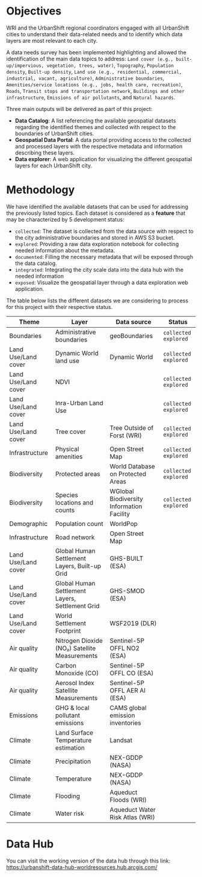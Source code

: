 # Objectives

WRI and the UrbanShift regional coordinators engaged with all UrbanShift cities to understand their data-related needs and to identify which data layers are most relevant to each city. 

A data needs survey has been implemented highlighting and allowed the identification of the main data topics to address: `Land cover (e.g., built-up/impervious, vegetation, trees, water)`, `Topography`, `Population density`, `Built-up density`, `Land use (e.g., residential, commercial, industrial, vacant, agriculture)`, `Administrative boundaries`, `Amenities/service locations (e.g., jobs, health care, recreation)`, `Roads`, `Transit stops and transportation network`, `Buildings and other infrastructure`, `Emissions of air pollutants`, and `Natural hazards`.

Three main outputs will be delivered as part of this project:

- **Data Catalog**: A list referencing the available geospatial datasets regarding the identified themes and collected with respect to the boundaries of UrbanShift cities.
- **Geospatial Data Portal**: A data portal providing access to the collected and processed layers with the respective metadata and information describing these layers.
- **Data explorer**: A web application for visualizing the different geospatial layers for each UrbanShift city.

# Methodology

We have identified the available datasets that can be used for addressing the previously listed topics. Each dataset is considered as a **feature** that may be characterized by 5 development status:

- `collected`: The dataset is collected from the data source with respect to the city administrative boundaries and stored in AWS S3 bucket.
- `explored`: Providing a raw data exploration notebook for collecting needed information about the metadata.
- `documented`: Filling the necessary metadata that will be exposed through the data catalog.
- `integrated`: Integrating the city scale data into the data hub with the needed information
- `exposed`: Visualize the geospatial layer through a data exploration web application.

The table below lists the different datasets we are considering to process for this project with their respective status.

| Theme | Layer | Data source | Status | 
| ---- |---- |---- | ---- |
| Boundaries | Administrative boundaries | geoBoundaries | `collected` `explored` |
| Land Use/Land cover | Dynamic World land use | Dynamic World | `collected` `explored` |
| Land Use/Land cover | NDVI | | `collected` `explored` |
| Land Use/Land cover | Inra-Urban Land Use | | `collected` `explored` |
| Land Use/Land cover | Tree cover | Tree Outside of Forst (WRI) | `collected` `explored` |
| Infrastructure | Physical amenities | Open Street Map | `collected` `explored` |
| Biodiversity | Protected areas | World Database on Protected Areas | `collected` `explored` |
| Biodiversity | Species locations and counts | WGlobal Biodiversity Information Facility | `collected` `explored` |
| Demographic | Population count | WorldPop |  |
| Infrastructure | Road network | Open Street Map |  |
| Land Use/Land cover | Global Human Settlement Layers, Built-up Grid | GHS-BUILT (ESA) |  |
| Land Use/Land cover | Global Human Settlement Layers, Settlement Grid  | GHS-SMOD (ESA) |  |
| Land Use/Land cover | World Settlement Footprint  | WSF2019 (DLR) |  |
| Air quality | Nitrogen Dioxide (NO₂) Satellite Measurements  | Sentinel-5P OFFL NO2 (ESA) |  |
| Air quality | Carbon Monoxide (CO)   | Sentinel-5P OFFL CO (ESA) |  |
| Air quality | Aerosol Index Satellite Measurements  | Sentinel-5P OFFL AER AI (ESA) |  |
| Emissions | GHG & local pollutant emissions  | CAMS global emission inventories |  |
| Climate | Land Surface Temperature estimation | Landsat |  |
| Climate | Precipitation | NEX-GDDP (NASA) |  |
| Climate | Temperature | NEX-GDDP  (NASA) |  |
| Climate | Flooding | Aqueduct Floods  (WRI) |  |
| Climate | Water risk | Aqueduct Water Risk Atlas  (WRI) |  |

# Data Hub

You can visit the working version of the data hub through this link: https://urbanshift-data-hub-worldresources.hub.arcgis.com/


